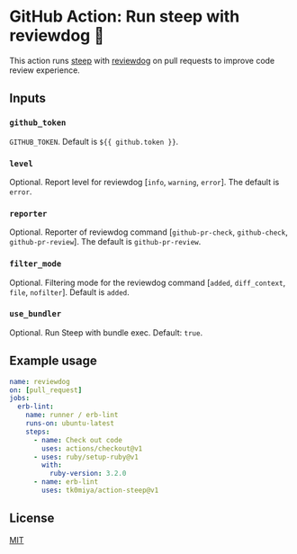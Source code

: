# GitHub Action: Run steep with reviewdog 🐶

This action runs [steep](https://github.com/soutaro/steep) with
[reviewdog](https://github.com/reviewdog/reviewdog) on pull requests to improve
code review experience.

## Inputs

### `github_token`

`GITHUB_TOKEN`. Default is `${{ github.token }}`.

### `level`

Optional. Report level for reviewdog [`info`, `warning`, `error`].
The default is `error`.

### `reporter`

Optional. Reporter of reviewdog command [`github-pr-check`, `github-check`, `github-pr-review`].
The default is `github-pr-review`.

### `filter_mode`

Optional. Filtering mode for the reviewdog command [`added`, `diff_context`, `file`, `nofilter`].
Default is `added`.

### `use_bundler`

Optional. Run Steep with bundle exec. Default: `true`.

## Example usage

```yml
name: reviewdog
on: [pull_request]
jobs:
  erb-lint:
    name: runner / erb-lint
    runs-on: ubuntu-latest
    steps:
      - name: Check out code
        uses: actions/checkout@v1
      - uses: ruby/setup-ruby@v1
        with:
          ruby-version: 3.2.0
      - name: erb-lint
        uses: tk0miya/action-steep@v1
```

## License

[MIT](https://choosealicense.com/licenses/mit)
